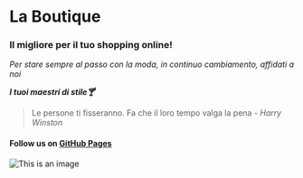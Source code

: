 # La Boutique
### Il migliore per il tuo shopping online!

*Per stare sempre al passo con la moda, in continuo cambiamento, affidati a noi*

***I tuoi maestri di stile🍸***

>Le persone ti fisseranno. Fa che il loro tempo valga la pena 
_- Harry Winston_

#### Follow us on [GitHub Pages](aleperri98.github.io/la-boutique/)


![This is an image](https://images.unsplash.com/photo-1525562723836-dca67a71d5f1?ixlib=rb-1.2.1&ixid=MnwxMjA3fDB8MHxwaG90by1wYWdlfHx8fGVufDB8fHx8&auto=format&fit=crop&w=774&q=80)
